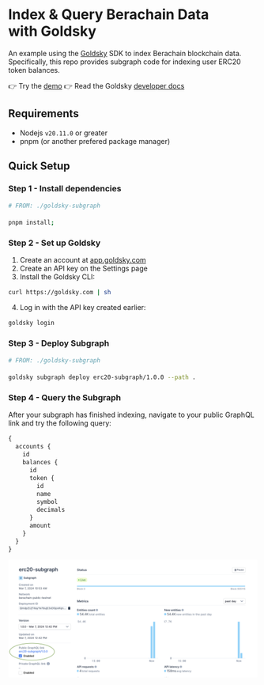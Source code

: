 # Index & Query Berachain Data with Goldsky

An example using the [Goldsky](https://goldsky.com/) SDK to index Berachain blockchain data. Specifically, this repo provides subgraph code for indexing user ERC20 token balances.

👉 Try the [demo](https://api.goldsky.com/api/public/project_clteviu2hajla01r51uil7cp5/subgraphs/erc20-subgraph/1.0.0/gn)
👉 Read the Goldsky [developer docs](https://docs.goldsky.com/introduction)

## Requirements

- Nodejs `v20.11.0` or greater
- pnpm (or another prefered package manager)

## Quick Setup

### Step 1 - Install dependencies

```bash
# FROM: ./goldsky-subgraph

pnpm install;
```

### Step 2 - Set up Goldsky

1. Create an account at [app.goldsky.com](https://app.goldsky.com)
2. Create an API key on the Settings page
3. Install the Goldsky CLI:

```bash
curl https://goldsky.com | sh
```

4. Log in with the API key created earlier:

```bash
goldsky login
```

### Step 3 - Deploy Subgraph

```bash
# FROM: ./goldsky-subgraph

goldsky subgraph deploy erc20-subgraph/1.0.0 --path .
```

### Step 4 - Query the Subgraph

After your subgraph has finished indexing, navigate to your public GraphQL link and try the following query:

```
{
  accounts {
    id
    balances {
      id
      token {
        id
        name
        symbol
        decimals
      }
      amount
    }
  }
}
```

![image](./README/goldsky-dashboard.png)
